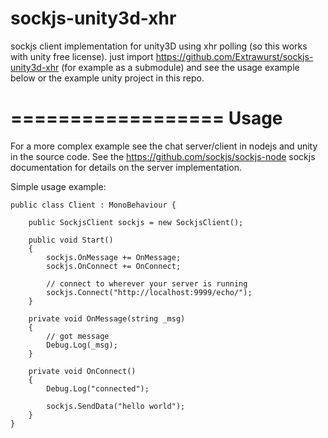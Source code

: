 sockjs-unity3d-xhr
==================

sockjs client implementation for unity3D using xhr polling (so this works with unity free license).
just import https://github.com/Extrawurst/sockjs-unity3d-xhr (for example as a submodule) and see the usage example below or the example unity project in this repo.

==================
Usage
==================

For a more complex example see the chat server/client in nodejs and unity in the source code.
See the https://github.com/sockjs/sockjs-node sockjs documentation for details on the server implementation.

Simple usage example:

```
public class Client : MonoBehaviour {

	public SockjsClient sockjs = new SockjsClient();
	
	public void Start()
	{
		sockjs.OnMessage += OnMessage;
		sockjs.OnConnect += OnConnect;
		
		// connect to wherever your server is running
		sockjs.Connect("http://localhost:9999/echo/");
	}

	private void OnMessage(string _msg)
	{
		// got message
		Debug.Log(_msg);
	}

	private void OnConnect()
	{
		Debug.Log("connected");
		
		sockjs.SendData("hello world");
	}
}
```
